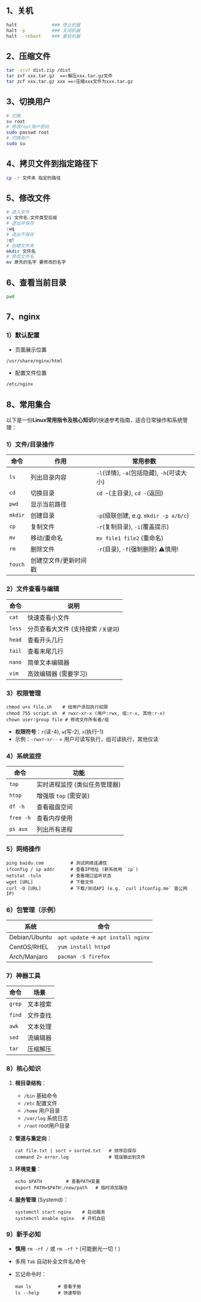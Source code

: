 ## 1、关机

```bash
halt             ### 停止机器
halt -p          ### 关闭机器
halt --reboot    ### 重启机器
```

## 2、压缩文件

```bash
tar -zcvf dist.zip /dist
tar zxf xxx.tar.gz  ==>解压xxx.tar.gz文件
tar zcf xxx.tar.gz xxx ==>压缩xxx文件为xxx.tar.gz
```

## 3、切换用户

```bash
# 切换
su root
# 修改root用户密码
sudo passwd root
# 切换用户
sudo su
```

## 4、拷贝文件到指定路径下

```bash
cp -r 文件夹 指定的路径
```

## 5、修改文件

```bash
# 进入文件
vi 文件名.文件类型后缀
# 退出并保存
:wq
# 退出不保存
:q!
# 创建文件夹
mkdir 文件名
# 修改文件名
mv 原先的名字 要修改的名字
```

## 6、查看当前目录

```bash
pwd
```

## 7、nginx

### 1）默认配置

- 页面展示位置

```bash
/usr/share/nginx/html
```

- 配置文件位置

```bash
/etc/nginx
```

## 8、常用集合

以下是一份**Linux常用指令及核心知识**的快速参考指南，适合日常操作和系统管理：

### 1）文件/目录操作

| **命令** | **作用**              | **常用参数**                               |
| -------- | --------------------- | ------------------------------------------ |
| `ls`     | 列出目录内容          | `-l`(详情), `-a`(包括隐藏), `-h`(可读大小) |
| `cd`     | 切换目录              | `cd ~`(主目录), `cd -`(返回)               |
| `pwd`    | 显示当前路径          |                                            |
| `mkdir`  | 创建目录              | `-p`(级联创建, e.g. `mkdir -p a/b/c`)      |
| `cp`     | 复制文件              | `-r`(复制目录), `-i`(覆盖提示)             |
| `mv`     | 移动/重命名           | `mv file1 file2` (重命名)                  |
| `rm`     | 删除文件              | `-r`(目录), `-f`(强制删除) ⚠️慎用!          |
| `touch`  | 创建空文件/更新时间戳 |                                            |

### 2）文件查看与编辑

| **命令** | **说明**                            |
| -------- | ----------------------------------- |
| `cat`    | 快速查看小文件                      |
| `less`   | 分页查看大文件 (支持搜索 `/关键词`) |
| `head`   | 查看开头几行                        |
| `tail`   | 查看末尾几行                        |
| `nano`   | 简单文本编辑器                      |
| `vim`    | 高效编辑器 (需要学习)               |

### 3）权限管理

```
chmod u+x file.sh    # 给用户添加执行权限
chmod 755 script.sh  # rwxr-xr-x (用户:rwx, 组:r-x, 其他:r-x)
chown user:group file # 修改文件所有者/组
```

- **权限符号**：`r`(读-4), `w`(写-2), `x`(执行-1)
- 示例：`-rwxr-xr--` = 用户可读写执行，组可读执行，其他仅读

### 4）系统监控

| **命令**  | **功能**                      |
| --------- | ----------------------------- |
| `top`     | 实时进程监控 (类似任务管理器) |
| `htop`    | 增强版 `top` (需安装)         |
| `df -h`   | 查看磁盘空间                  |
| `free -h` | 查看内存使用                  |
| `ps aux`  | 列出所有进程                  |

### 5）网络操作

```
ping baidu.com          # 测试网络连通性
ifconfig / ip addr      # 查看IP地址 (新系统用 `ip`)
netstat -tuln           # 查看端口监听状态
wget [URL]              # 下载文件
curl -O [URL]           # 下载/测试API (e.g. `curl ifconfig.me` 查公网IP)
```

### 6）包管理（示例）

| **系统**      | **命令**                           |
| ------------- | ---------------------------------- |
| Debian/Ubuntu | `apt update` → `apt install nginx` |
| CentOS/RHEL   | `yum install httpd`                |
| Arch/Manjaro  | `pacman -S firefox`                |

### 7）神器工具

| **命令** | **场景** |
| -------- | -------- |
| `grep`   | 文本搜索 |
| `find`   | 文件查找 |
| `awk`    | 文本处理 |
| `sed`    | 流编辑器 |
| `tar`    | 压缩解压 |

### 8）核心知识

1. **根目录结构**：

   - `/bin` 基础命令
   - `/etc` 配置文件
   - `/home` 用户目录
   - `/var/log` 系统日志
   - `/root` root用户目录

2. **管道与重定向**：

   ```
   cat file.txt | sort > sorted.txt   # 排序后保存
   command 2> error.log               # 错误输出到文件
   ```

3. **环境变量**：

   ```
   echo $PATH         # 查看PATH变量
   export PATH=$PATH:/new/path   # 临时添加路径
   ```

4. **服务管理** (Systemd)：

   ```
   systemctl start nginx    # 启动服务
   systemctl enable nginx   # 开机自启
   ```

### 9）新手必知

- **慎用** `rm -rf /` 或 `rm -rf *` (可能删光一切！)

- 多用 `Tab` 自动补全文件名/命令

- 忘记命令时：

  ```
  man ls          # 查看手册
  ls --help       # 快速帮助
  ```

  

